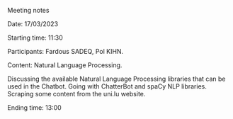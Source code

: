 Meeting notes

Date: 17/03/2023

Starting time: 11:30

Participants: Fardous SADEQ, Pol KIHN.

Content: Natural Language Processing.

Discussing the available Natural Language Processing libraries that can be used in the Chatbot.
Going with ChatterBot and spaCy NLP libraries.
Scraping some content from the uni.lu website.

Ending time: 13:00
